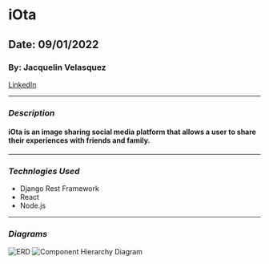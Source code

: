 # iOta
## Date: 09/01/2022
### By: Jacquelin Velasquez
[LinkedIn](https://www.linkedin.com/in/jacquelinvelasquez/)
***

### ***Description***
#### iOta is an image sharing social media platform that allows a user to share their experiences with friends and family.
***
### ***Technlogies Used***
* Django Rest Framework
* React
* Node.js
***
### ***Diagrams***

![ERD](https://i.imgur.com/HgD6Yag.png)
![Component Hierarchy Diagram](https://i.imgur.com/1wxuxxv.png)

